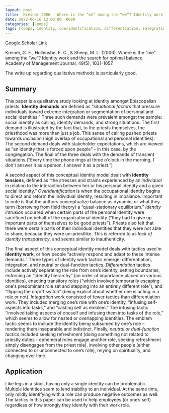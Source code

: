```yaml
---
layout: post
title:  Kreiner 2006 - Where is the “me” among the “we”? Identity work and the search for optimal balance
date: 2022-06-16 12:00:00 -0600
categories: [Comps]
tags: [comps, identity, overidentification, differentiation, integration, great paper, priest, identity work, qualitative, theory]
---
```


[Google Scholar Link](https://scholar.google.com/scholar?hl=en&as_sdt=0%2C45&q=Where+is+the+%22me%22+among+the+%22we%22%3F+Identity+work+and+the+search+for+optimal+balance&btnG=)

Kreiner, G. E., Hollensbe, E. C., & Sheep, M. L. (2006). Where is the “me” among the “we”? Identity work and the search for optimal balance. Academy of Management Journal, 49(5), 1031-1057.

The write up regarding qualitative methods is particularly good.

## Summary
This paper is a qualitative study looking at identity amongst Episcopalian priests.  **Identity demands** are defined as “_situational factors_ that pressure individuals toward extreme integration or segmentation of personal and social identities.”  Three such demands were prevalent amongst the sample: social identity as calling, identity demands, and strong situations.  The first demand is illustrated by the fact that, to the priests themselves, the priesthood was more than just a job.  This sense of calling pushed priests towards _inclusion_ (high overlap of occupational and personal identities).  The second demand deals with stakeholder expectations, which are viewed as “an identity that is forced upon people” - in this case, by the congregation.  The final of the three deals with the demands of transient situations (“Every time the phone rings at three o'clock in the morning, I don't answer it as a person, I answer it as a priest.”)

A second aspect of this conceptual identity model dealt with **identity tensions**, defined as “the stresses and strains experienced by an _individual_ in relation to the interaction between her or his personal identity and a given social identity.”  _Overidentification_ is when the occupational identity begins to direct and reform the individual identity, resulting in imbalance.  Important to note is that the authors conceptualize balance as dynamic, or what they term (borrowing from field theory) a “quasi-stationary equilibrium.”  _Identity intrusion_ occurred when certain parts of the personal identity were sacrificed on behalf of the organizational identity (“they had to give up important parts of themselves to be good priests”).  Priests also felt that there were certain parts of their individual identities that they were not able to share, because they were un-priestlike.  This is referred to as _lack of identity transparency_, and seems similar to inauthenticity.

The final aspect of this conceptual identity model deals with tactics used in **identity work**, or how people “actively respond and adapt to these intense demands.”  Three types of identity work tactics emerge: differentiation, integration, and neutral or dual-function tactics.  _Differentiation_ tactics include actively separating the role from one’s identity, setting boundaries, enforcing an “identity hierarchy” (an order of importance placed on various identities), enacting transitory roles (“which involved temporarily escaping one's predominant role set and stepping into an entirely different role”), and “flipping the on/off switch” (being explicit about whether one is acting in a role or not).  _Integration_ work consisted of fewer tactics than differentiation work.  They included merging one’s role with one’s identity,  “infusing self-aspects into tasks,” and “casting self as emblem.”  The infusing tactic “involved taking aspects of oneself and infusing them into tasks of the role,” which seems to allow for nested or overlapping identities.  The emblem tactic seems to include the identity being subsumed by one’s role – rendering them inseparable and indistinct.  Finally, _neutral or dual-function tactics_ included seeking refreshment (doing something not related to priestly duties - ephemeral roles engage another role, seeking refreshment simply disengages from the priest role), involving other people (either connected to or unconnected to one’s role), relying on spirituality, and changing over time.

## Application
Like legs in a stool, having only a single identity can be problematic.  Multiple identities seem to lend stability to an individual.  At the same time, only mildly identifying with a role can produce negative outcomes as well.  The tactics in this paper can be used to help employees (or one’s self) regardless of how strongly they identify with their work role.

